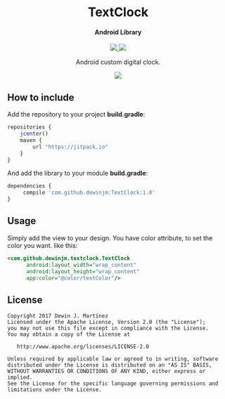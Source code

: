 <h1 align="center">TextClock</h1> 
<h4 align="center">Android Library</h4>	
<p align="center">
<a target="_blank" href="https://android-arsenal.com/api?level=16">
 <img src="https://jitpack.io/v/dewinjm/TextClock.svg">
</a>
<a target="_blank" href="https://android-arsenal.com/api?level=16"><img src="https://img.shields.io/badge/API-16%2B-blue.svg?style=flat">
</a>
</p>

<p align="center">Android custom digital clock.</p>
<p align="center">
<img src="https://raw.githubusercontent.com/dewinjm/TextClock/master/art/clock_example.png">
</p>

## How to include
Add the repository to your project **build.gradle**:
```Javascript
repositories {
	jcenter()
	maven {
		url "https://jitpack.io"
	}
}
```
And add the library to your module **build.gradle**:
```Javascript
dependencies {
	 compile 'com.github.dewinjm:TextClock:1.0'
}
```

## Usage
Simply add the view to your design. You have color attribute, to set the color you want.
like this:
```xml
<com.github.dewinjm.textclock.TextClock
      android:layout_width="wrap_content"
      android:layout_height="wrap_content"
      app:color="@color/textColor"/>
```
 

## License
	Copyright 2017 Dewin J. Martínez
	Licensed under the Apache License, Version 2.0 (the "License");
	you may not use this file except in compliance with the License.
	You may obtain a copy of the License at

	   http://www.apache.org/licenses/LICENSE-2.0

	Unless required by applicable law or agreed to in writing, software
	distributed under the License is distributed on an "AS IS" BASIS,
	WITHOUT WARRANTIES OR CONDITIONS OF ANY KIND, either express or implied.
	See the License for the specific language governing permissions and
	limitations under the License.

